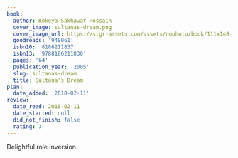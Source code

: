 ```yaml
---
book:
  author: Rokeya Sakhawat Hossain
  cover_image: sultanas-dream.png
  cover_image_url: https://s.gr-assets.com/assets/nophoto/book/111x148-bcc042a9c91a29c1d680899eff700a03.png
  goodreads: '948061'
  isbn10: '8186211837'
  isbn13: '9788186211830'
  pages: '64'
  publication_year: '2005'
  slug: sultanas-dream
  title: Sultana's Dream
plan:
  date_added: '2018-02-11'
review:
  date_read: 2018-02-11
  date_started: null
  did_not_finish: false
  rating: 3
---
```


Delightful role inversion.
